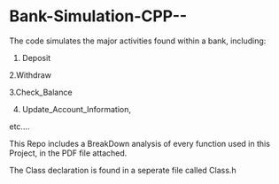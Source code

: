 # Bank-Simulation-CPP--
 
 The code simulates the major activities found within a bank, including: 
1. Deposit 
  
2.Withdraw
 
3.Check_Balance 
 
4. Update_Account_Information, 
 
 etc....
 
 
 
This Repo includes a BreakDown analysis of every function used in this Project, in the PDF file attached.

The Class declaration is found in a seperate file called Class.h

